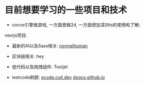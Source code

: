 # 目前想要学习的一些项目和技术 


- cocos引擎做游戏, 一方面想做2d, 一方面想加深对ts的使用和了解;

nextjs项目: 

- 最新的AI以及Saas相关: [normalhuman](https://github.com/elliott-chong/normalhuman)
- 区块链相关: hey
- 低代码以及拖拽组件: Tooljet


- leetcode刷题: 
[ecode.cuit.dev](ecode.cuit.dev)
[doocs.github.io](https://doocs.github.io/leetcode/)